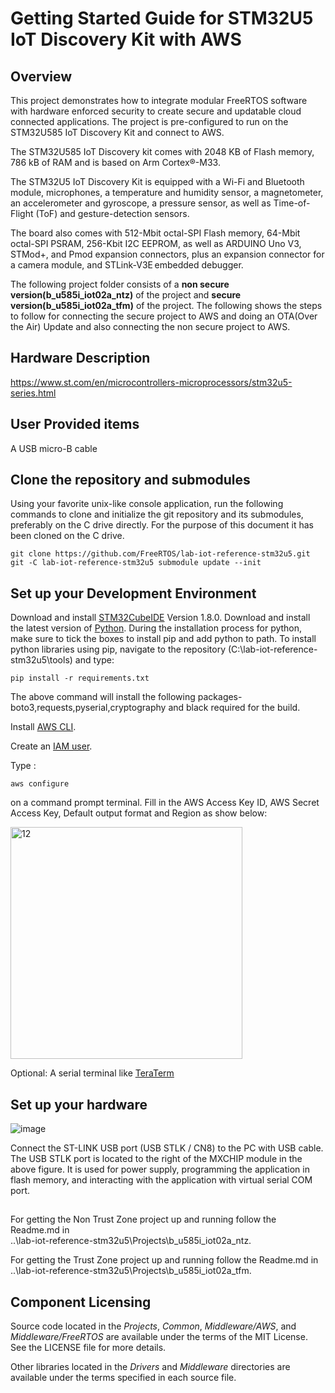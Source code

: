 # Getting Started Guide for STM32U5 IoT Discovery Kit with AWS

## Overview

This project demonstrates how to integrate modular FreeRTOS software with hardware enforced security to create secure and updatable cloud connected applications. The project is pre-configured to run on the STM32U585 IoT Discovery Kit and connect to AWS.

The STM32U585 IoT Discovery kit comes with 2048 KB of Flash memory, 786 kB of RAM and is based on Arm Cortex®-M33.

The STM32U5 IoT Discovery Kit is equipped with a Wi-Fi and Bluetooth module, microphones, a temperature and humidity sensor, a magnetometer, an accelerometer and gyroscope, a pressure sensor, as well as Time-of-Flight (ToF) and gesture-detection sensors.

The board also comes with 512-Mbit octal-SPI Flash memory, 64-Mbit octal-SPI PSRAM, 256-Kbit I2C EEPROM, as well as ARDUINO Uno V3, STMod+, and Pmod expansion connectors, plus an expansion connector for a camera module, and STLink-V3E embedded debugger.

The following project folder consists of a **non secure version(b_u585i_iot02a_ntz)** of the project and **secure version(b_u585i_iot02a_tfm)** of the project. The following shows the steps to follow for connecting the secure project to AWS and doing an OTA(Over the Air) Update and also connecting the non secure project to AWS. 

## Hardware Description

https://www.st.com/en/microcontrollers-microprocessors/stm32u5-series.html

##  User Provided items

A USB micro-B cable

## Clone the repository and submodules

Using your favorite unix-like console application, run the following commands to clone and initialize the git repository and its submodules, preferably on the C drive directly. For the purpose of this document it has been cloned on the C drive. 

```
git clone https://github.com/FreeRTOS/lab-iot-reference-stm32u5.git
git -C lab-iot-reference-stm32u5 submodule update --init
```

## Set up your Development Environment

Download and install [STM32CubeIDE](https://www.st.com/en/development-tools/stm32cubeide.html#get-software) Version 1.8.0.
Download and install the latest version of [Python](https://www.python.org/downloads/).
During the installation process for python, make sure to tick the boxes to install pip and add python to path.
To install python libraries using pip, navigate to the repository (C:\lab-iot-reference-stm32u5\tools) and type:

```
pip install -r requirements.txt
```
The above command will install the following packages-boto3,requests,pyserial,cryptography and black required for the build.

Install [AWS CLI](https://docs.aws.amazon.com/cli/latest/userguide/getting-started-install.html).

Create an [IAM user](https://docs.aws.amazon.com/IAM/latest/UserGuide/id_users_create.html).

Type :

```
aws configure
```
on a command prompt terminal. Fill in the AWS Access Key ID, AWS Secret Access Key, Default output format and Region as show below:

 <img width="371" alt="12" src="https://user-images.githubusercontent.com/44592967/153652474-eaa0f45e-654f-4eb0-986e-edce6d1af53f.PNG">

Optional: A serial terminal like [TeraTerm](https://osdn.net/projects/ttssh2/releases/)

## Set up your hardware

![image](https://user-images.githubusercontent.com/44592967/162077566-531f1bf3-d974-44ef-9409-06df1615cfd0.png)

Connect the ST-LINK USB port (USB STLK / CN8) to the PC with USB cable.  The USB STLK port is located to the right of the MXCHIP module in the above figure. It is used for power supply, programming the application in flash memory, and interacting with the application with virtual serial COM port. 

## 

For getting the Non Trust Zone project up and running follow the Readme.md in  
..\lab-iot-reference-stm32u5\Projects\b_u585i_iot02a_ntz.

For getting the Trust Zone project up and running follow the Readme.md in  
..\lab-iot-reference-stm32u5\Projects\b_u585i_iot02a_tfm.

## Component Licensing

Source code located in the *Projects*, *Common*, *Middleware/AWS*, and *Middleware/FreeRTOS* are available under the terms of the MIT License. See the LICENSE file for more details.

Other libraries located in the *Drivers* and *Middleware* directories are available under the terms specified in each source file.
